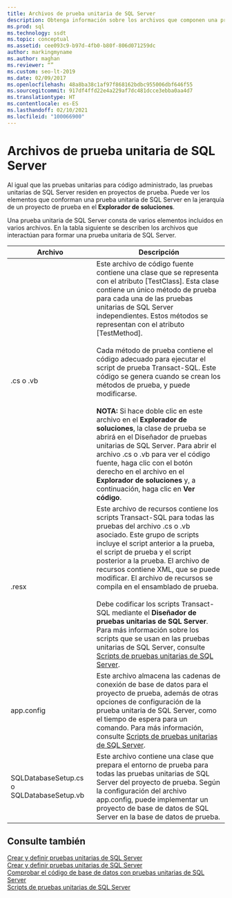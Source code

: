```yaml
---
title: Archivos de prueba unitaria de SQL Server
description: Obtenga información sobre los archivos que componen una prueba unitaria de SQL Server, como el archivo de código fuente, el de recursos, el de configuración y el de instalación.
ms.prod: sql
ms.technology: ssdt
ms.topic: conceptual
ms.assetid: cee093c9-b97d-4fb0-b80f-806d071259dc
author: markingmyname
ms.author: maghan
ms.reviewer: “”
ms.custom: seo-lt-2019
ms.date: 02/09/2017
ms.openlocfilehash: 48a8ba38c1af97f868162bdbc955006dbf646f55
ms.sourcegitcommit: 917df4ffd22e4a229af7dc481dcce3ebba0aa4d7
ms.translationtype: HT
ms.contentlocale: es-ES
ms.lasthandoff: 02/10/2021
ms.locfileid: "100066900"
---
```

# <a name="sql-server-unit-test-files"></a>Archivos de prueba unitaria de SQL Server

Al igual que las pruebas unitarias para código administrado, las pruebas unitarias de SQL Server residen en proyectos de prueba. Puede ver los elementos que conforman una prueba unitaria de SQL Server en la jerarquía de un proyecto de prueba en el **Explorador de soluciones**.  
  
Una prueba unitaria de SQL Server consta de varios elementos incluidos en varios archivos. En la tabla siguiente se describen los archivos que interactúan para formar una prueba unitaria de SQL Server.  
  
|**Archivo**|**Descripción**|  
|------------|-------------------|  
|.cs o .vb|Este archivo de código fuente contiene una clase que se representa con el atributo [TestClass]. Esta clase contiene un único método de prueba para cada una de las pruebas unitarias de SQL Server independientes. Estos métodos se representan con el atributo [TestMethod].<br /><br />Cada método de prueba contiene el código adecuado para ejecutar el script de prueba Transact\-SQL. Este código se genera cuando se crean los métodos de prueba, y puede modificarse.<br /><br />**NOTA:** Si hace doble clic en este archivo en el **Explorador de soluciones**, la clase de prueba se abrirá en el Diseñador de pruebas unitarias de SQL Server. Para abrir el archivo .cs o .vb para ver el código fuente, haga clic con el botón derecho en el archivo en el **Explorador de soluciones** y, a continuación, haga clic en **Ver código**.|  
|.resx|Este archivo de recursos contiene los scripts Transact\-SQL para todas las pruebas del archivo .cs o .vb asociado. Este grupo de scripts incluye el script anterior a la prueba, el script de prueba y el script posterior a la prueba. El archivo de recursos contiene XML, que se puede modificar. El archivo de recursos se compila en el ensamblado de prueba.<br /><br />Debe codificar los scripts Transact\-SQL mediante el **Diseñador de pruebas unitarias de SQL Server**. Para más información sobre los scripts que se usan en las pruebas unitarias de SQL Server, consulte [Scripts de pruebas unitarias de SQL Server](../ssdt/scripts-in-sql-server-unit-tests.md).|  
|app.config|Este archivo almacena las cadenas de conexión de base de datos para el proyecto de prueba, además de otras opciones de configuración de la prueba unitaria de SQL Server, como el tiempo de espera para un comando. Para más información, consulte [Scripts de pruebas unitarias de SQL Server](../ssdt/scripts-in-sql-server-unit-tests.md).|  
|SQLDatabaseSetup.cs o SQLDatabaseSetup.vb|Este archivo contiene una clase que prepara el entorno de prueba para todas las pruebas unitarias de SQL Server del proyecto de prueba. Según la configuración del archivo app.config, puede implementar un proyecto de base de datos de SQL Server en la base de datos de prueba.|  
  
## <a name="see-also"></a>Consulte también  
[Crear y definir pruebas unitarias de SQL Server](../ssdt/creating-and-defining-sql-server-unit-tests.md)  
[Crear y definir pruebas unitarias de SQL Server](../ssdt/creating-and-defining-sql-server-unit-tests.md)  
[Comprobar el código de base de datos con pruebas unitarias de SQL Server](../ssdt/verifying-database-code-by-using-sql-server-unit-tests.md)  
[Scripts de pruebas unitarias de SQL Server](../ssdt/scripts-in-sql-server-unit-tests.md)  
  
